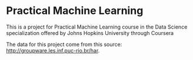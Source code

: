 Practical Machine Learning
==============================

This is a project for Practical Machine Learning course in the Data Science specialization offered by Johns Hopkins University through Coursera

The data for this project come from this source: http://groupware.les.inf.puc-rio.br/har. 